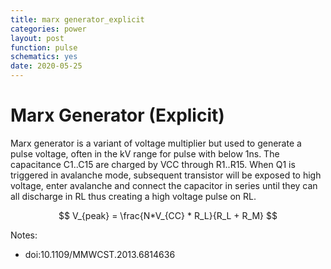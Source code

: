```yaml
---
title: marx generator_explicit
categories: power
layout: post
function: pulse
schematics: yes
date: 2020-05-25
---
```


# Marx Generator (Explicit)

Marx generator is a variant of voltage multiplier but used to generate a pulse voltage, often in the kV range for pulse with below 1ns.
The capacitance C1..C15 are charged by VCC through R1..R15. When Q1 is triggered in avalanche mode, subsequent transistor will be exposed to high voltage, enter avalanche and connect the capacitor in series until they can all discharge in RL thus creating a high voltage pulse on RL.

$$ V_{peak} = \frac{N*V_{CC} * R_L}{R_L + R_M} $$

Notes:

* doi:10.1109/MMWCST.2013.6814636